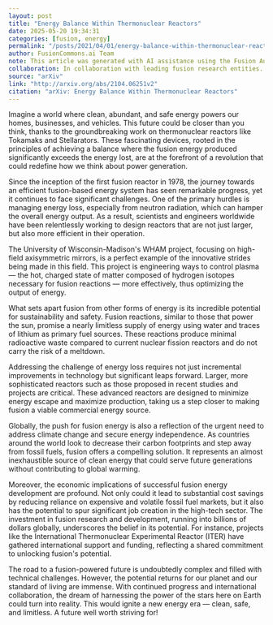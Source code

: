 ```yaml
---
layout: post
title: "Energy Balance Within Thermonuclear Reactors"
date: 2025-05-20 19:34:31
categories: [fusion, energy]
permalink: "/posts/2021/04/01/energy-balance-within-thermonuclear-reactors/"
author: FusionCommons.ai Team
note: This article was generated with AI assistance using the Fusion Authority Engine, developed by Travis Frye.
collaboration: In collaboration with leading fusion research entities.
source: "arXiv"
link: "http://arxiv.org/abs/2104.06251v2"
citation: "arXiv: Energy Balance Within Thermonuclear Reactors"
---
```


Imagine a world where clean, abundant, and safe energy powers our homes, businesses, and vehicles. This future could be closer than you think, thanks to the groundbreaking work on thermonuclear reactors like Tokamaks and Stellarators. These fascinating devices, rooted in the principles of achieving a balance where the fusion energy produced significantly exceeds the energy lost, are at the forefront of a revolution that could redefine how we think about power generation.

Since the inception of the first fusion reactor in 1978, the journey towards an efficient fusion-based energy system has seen remarkable progress, yet it continues to face significant challenges. One of the primary hurdles is managing energy loss, especially from neutron radiation, which can hamper the overall energy output. As a result, scientists and engineers worldwide have been relentlessly working to design reactors that are not just larger, but also more efficient in their operation.

The University of Wisconsin-Madison's WHAM project, focusing on high-field axisymmetric mirrors, is a perfect example of the innovative strides being made in this field. This project is engineering ways to control plasma — the hot, charged state of matter composed of hydrogen isotopes necessary for fusion reactions — more effectively, thus optimizing the output of energy.

What sets apart fusion from other forms of energy is its incredible potential for sustainability and safety. Fusion reactions, similar to those that power the sun, promise a nearly limitless supply of energy using water and traces of lithium as primary fuel sources. These reactions produce minimal radioactive waste compared to current nuclear fission reactors and do not carry the risk of a meltdown.

Addressing the challenge of energy loss requires not just incremental improvements in technology but significant leaps forward. Larger, more sophisticated reactors such as those proposed in recent studies and projects are critical. These advanced reactors are designed to minimize energy escape and maximize production, taking us a step closer to making fusion a viable commercial energy source.

Globally, the push for fusion energy is also a reflection of the urgent need to address climate change and secure energy independence. As countries around the world look to decrease their carbon footprints and step away from fossil fuels, fusion offers a compelling solution. It represents an almost inexhaustible source of clean energy that could serve future generations without contributing to global warming.

Moreover, the economic implications of successful fusion energy development are profound. Not only could it lead to substantial cost savings by reducing reliance on expensive and volatile fossil fuel markets, but it also has the potential to spur significant job creation in the high-tech sector. The investment in fusion research and development, running into billions of dollars globally, underscores the belief in its potential. For instance, projects like the International Thermonuclear Experimental Reactor (ITER) have gathered international support and funding, reflecting a shared commitment to unlocking fusion's potential.

The road to a fusion-powered future is undoubtedly complex and filled with technical challenges. However, the potential returns for our planet and our standard of living are immense. With continued progress and international collaboration, the dream of harnessing the power of the stars here on Earth could turn into reality. This would ignite a new energy era — clean, safe, and limitless. A future well worth striving for!
